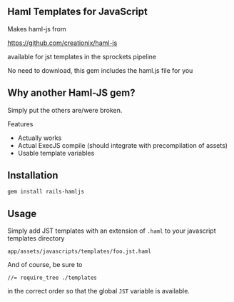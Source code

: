 ## Haml Templates for JavaScript

Makes haml-js from

https://github.com/creationix/haml-js

available for jst templates in the sprockets pipeline

No need to download, this gem includes the haml.js file for you

## Why another Haml-JS gem?

Simply put the others are/were broken.

Features

  * Actually works
  * Actual ExecJS compile (should integrate with precompilation of assets)
  * Usable template variables

## Installation

    gem install rails-hamljs

## Usage

Simply add JST templates with an extension of `.haml` to your javascript templates directory

    app/assets/javascripts/templates/foo.jst.haml

And of course, be sure to

    //= require_tree ./templates

in the correct order so that the global `JST` variable is available.
